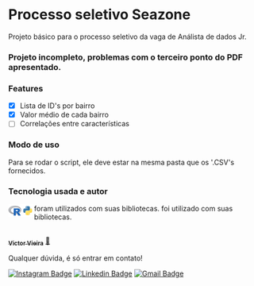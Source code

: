 # Processo seletivo Seazone
Projeto básico para o processo seletivo da vaga de Análista de dados Jr.

### Projeto incompleto, problemas com o terceiro ponto do PDF apresentado.

### Features
- [x] Lista de ID's por bairro
- [x] Valor médio de cada bairro
- [ ] Correlações entre características

### Modo de uso
Para se rodar o script, ele deve estar na mesma pasta que os '.CSV's fornecidos.

### Tecnologia usada e autor
<img align="left" alt="R" width="26px" src="https://raw.githubusercontent.com/github/explore/80688e429a7d4ef2fca1e82350fe8e3517d3494d/topics/r/r.png" /> foram utilizados com suas bibliotecas.
<img align="left" alt="R" width="26px" src="https://raw.githubusercontent.com/github/explore/80688e429a7d4ef2fca1e82350fe8e3517d3494d/topics/python/python.png" /> foi utilizado com suas bibliotecas.

<a href="https://www.youtube.com/watch?v=G1IbRujko-A&t=0s&ab_channel=10Hours">
 <img style="border-radius: 50%;" src="https://media-exp1.licdn.com/dms/image/C4E03AQGVx6sZGwcBVw/profile-displayphoto-shrink_800_800/0/1634108506151?e=1648684800&v=beta&t=-b5psjWh932Xl3Jo0vZB1fzANCQxEsdiHF7XhT6uhi0" width="100px;" alt=""/>
 <br />
 <sub><b>Victor Vieira</b></sub></a> <a href="https://www.movenowthinklater.com" title="ShinyBoy">🤖</a>


Qualquer dúvida, é só entrar em contato!

[![Instagram Badge](https://img.shields.io/badge/-@victorvieira1402-1ca0f1?style=flat-square&labelColor=1ca0f1&logo=instagram&logoColor=white&link=https://www.instagram.com/victorvieira1402/)](https://www.instagram.com/victorvieira1402/) [![Linkedin Badge](https://img.shields.io/badge/-Victor-blue?style=flat-square&logo=Linkedin&logoColor=white&link=https://www.linkedin.com/in/victor-hugo-vieira-a596b6176/)](https://www.linkedin.com/in/victor-hugo-vieira-a596b6176/) 
[![Gmail Badge](https://img.shields.io/badge/-1402victorhugo@gmail.com-c14438?style=flat-square&logo=Gmail&logoColor=white&link=mailto:1402victorhugo@gmail.com)](mailto:1402victorhugo@gmail.com)
